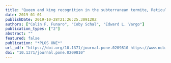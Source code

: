```yaml
---
title: "Queen and king recognition in the subterranean termite, Reticulitermes flavipes: evidence for royal recognition pheromones"
date: 2019-01-01
publishDate: 2019-10-28T21:26:25.309120Z
authors: ["Colin F. Funaro", "Coby Schal", "Edward L. Vargo"]
publication_types: ["2"]
abstract: ""
featured: false
publication: "*PLOS ONE*"
url_pdf: "https://doi.org/10.1371/journal.pone.0209810 https://www.ncbi.nlm.nih.gov/pmc/articles/PMC6542537/pdf/pone.0209810.pdf"
doi: "10.1371/journal.pone.0209810"
---
```



